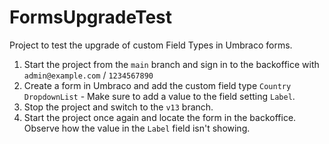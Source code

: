 # FormsUpgradeTest
Project to test the upgrade of custom Field Types in Umbraco forms.

1. Start the project from the `main` branch and sign in to the backoffice with `admin@example.com` / `1234567890`
2. Create a form in Umbraco and add the custom field type `Country DropdownList` - Make sure to add a value to the field setting `Label`.
3. Stop the project and switch to the `v13` branch.
4. Start the project once again and locate the form in the backoffice. Observe how the value in the `Label` field isn't showing.